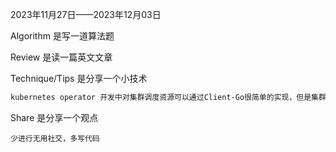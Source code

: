 2023年11月27日——2023年12月03日

Algorithm 是写一道算法题



Review 是读一篇英文文章



Technique/Tips 是分享一个小技术

```markdown
kubernetes operator 开发中对集群调度资源可以通过Client-Go很简单的实现，但是集群资源状态的变化需要与数据库数据同步，不能通过轮询的方式进行同步。可以考虑使用缓存的方式去进行状态同步（也可以使用Work Pool 的方式）
```



Share 是分享一个观点

```
少进行无用社交，多写代码
```

